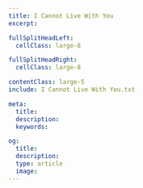 ```yaml
---
title: I Cannot Live With You
excerpt:

fullSplitHeadLeft:
  cellClass: large-8

fullSplitHeadRight:
  cellClass: large-8

contentClass: large-5
include: I Cannot Live With You.txt

meta:
  title:
  description:
  keywords:

og:
  title:
  description:
  type: article
  image:
---
```

